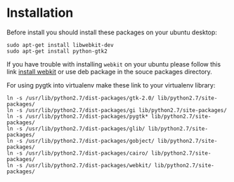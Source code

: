 # Installation

Before install you should install these packages on your ubuntu desktop:
```
sudo apt-get install libwebkit-dev
sudo apt-get install python-gtk2
```

If you have trouble with installing `webkit` on your ubuntu please follow this link [install webkit](https://help.ubuntu.com/community/WebKit) or use deb package in the souce packages directory.

For using pygtk into virtualenv make these link to your virtualenv library:
```
ln -s /usr/lib/python2.7/dist-packages/gtk-2.0/ lib/python2.7/site-packages/
ln -s /usr/lib/python2.7/dist-packages/gi lib/python2.7/site-packages/
ln -s /usr/lib/python2.7/dist-packages/pygtk* lib/python2.7/site-packages/
ln -s /usr/lib/python2.7/dist-packages/glib/ lib/python2.7/site-packages/
ln -s /usr/lib/python2.7/dist-packages/gobject/ lib/python2.7/site-packages/
ln -s /usr/lib/python2.7/dist-packages/cairo/ lib/python2.7/site-packages/
ln -s /usr/lib/python2.7/dist-packages/webkit/ lib/python2.7/site-packages/
```
